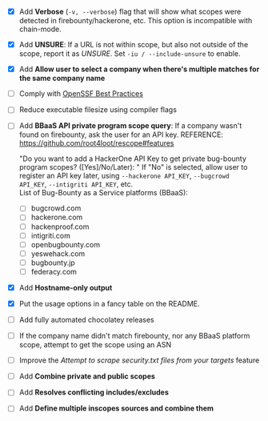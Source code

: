 - [x] Add **Verbose** (`-v, --verbose`) flag that will show what scopes were detected in firebounty/hackerone, etc. This option is incompatible with chain-mode.
- [x] Add **UNSURE**: If a URL is not within scope, but also not outside of the scope, report it as _UNSURE_. Set `-iu / --include-unsure` to enable.
- [x] Add **Allow user to select a company when there's multiple matches for the same company name**
- [ ] Comply with [OpenSSF Best Practices](https://www.bestpractices.dev)
- [ ] Reduce executable filesize using compiler flags
- [ ] Add **BBaaS API private program scope query**: If a company wasn't found on firebounty, ask the user for an API key. REFERENCE: https://github.com/root4loot/rescope#features

	"Do you want to add a HackerOne API Key to get private bug-bounty program scopes? ([Yes]/No/Later): "
	If "No" is selected, allow user to register an API key later, using `--hackerone API_KEY`, `--bugcrowd API_KEY`, `--intigriti API_KEY`, etc.    
	List of Bug-Bounty as a Service platforms (BBaaS): 
	- [ ] bugcrowd.com
	- [ ] hackerone.com
	- [ ] hackenproof.com
	- [ ] intigriti.com
	- [ ] openbugbounty.com
	- [ ] yeswehack.com
	- [ ] bugbounty.jp
	- [ ] federacy.com
- [X] Add **Hostname-only output** 
- [X] Put the usage options in a fancy table on the README.
- [ ] Add fully automated chocolatey releases
- [ ] If the company name didn't match firebounty, nor any BBaaS platform scope, attempt to get the scope using an ASN
- [ ] Improve the _Attempt to scrape security.txt files from your targets_ feature
- [ ] Add **Combine private and public scopes**
- [ ] Add **Resolves conflicting includes/excludes**
- [ ] Add **Define multiple inscopes sources and combine them**
